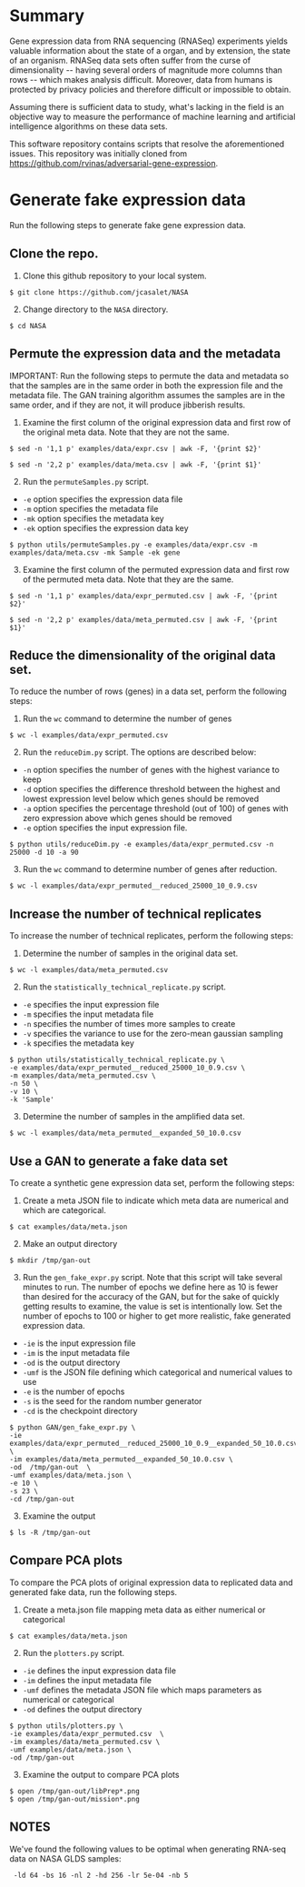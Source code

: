 # Summary 

Gene expression data from RNA sequencing (RNASeq) experiments yields valuable information about the state of a organ, and by extension, the state of an organism. RNASeq data sets often suffer from the curse of dimensionality -- having several orders of magnitude more columns than rows -- which makes analysis difficult.  Moreover, data from humans is protected by privacy policies and therefore difficult or impossible to obtain.

Assuming there is sufficient data to study, what's lacking in the field is an objective way to measure the performance of machine learning and artificial intelligence algorithms on these data sets.

This software repository contains scripts that resolve the aforementioned issues. This repository was initially cloned from https://github.com/rvinas/adversarial-gene-expression.

# Generate fake expression data 
Run the following steps to generate fake gene expression data. 

## Clone the repo.
1. Clone this github repository to your local system. 

```console
$ git clone https://github.com/jcasalet/NASA
```

2. Change directory to the `NASA` directory. 

```console
$ cd NASA 
```

## Permute the expression data and the metadata 
IMPORTANT: Run the following steps to permute the data and metadata so that the samples are in the same order in both the expression file and the metadata file.  The GAN training algorithm assumes the samples are in the same order, and if they are not, it will produce jibberish results.

1. Examine the first column of the original expression data and first row of the original meta data.  Note that they are not the same.
```console
$ sed -n '1,1 p' examples/data/expr.csv | awk -F, '{print $2}' 

$ sed -n '2,2 p' examples/data/meta.csv | awk -F, '{print $1}'
```

2. Run the `permuteSamples.py` script.  
* `-e` option specifies the expression data file 
* `-m` option specifies the metadata file
* `-mk` option specifies the metadata key 
* `-ek` option specifies the expression data key 

```console
$ python utils/permuteSamples.py -e examples/data/expr.csv -m examples/data/meta.csv -mk Sample -ek gene
```


3. Examine the first column of the permuted expression data and first row of the permuted meta data.  Note that they are the same.

```console
$ sed -n '1,1 p' examples/data/expr_permuted.csv | awk -F, '{print $2}' 

$ sed -n '2,2 p' examples/data/meta_permuted.csv | awk -F, '{print $1}'
```


## Reduce the dimensionality of the original data set. 
To reduce the number of rows (genes) in a data set, perform the following steps:

1. Run the `wc` command to determine the number of genes  

```console
$ wc -l examples/data/expr_permuted.csv 
```

2. Run the `reduceDim.py` script. The options are described below:
* `-n` option specifies the number of genes with the highest variance to keep
* `-d` option specifies the difference threshold between the highest and lowest expression level below which genes should be removed
* `-a` option specifies the percentage threshold (out of 100) of genes with zero expression above which genes should be removed
* `-e` option specifies the input expression file.

```console
$ python utils/reduceDim.py -e examples/data/expr_permuted.csv -n 25000 -d 10 -a 90
```

3. Run the `wc` command to determine number of genes after reduction. 
```console
$ wc -l examples/data/expr_permuted__reduced_25000_10_0.9.csv 
```

## Increase the number of technical replicates  
To increase the number of technical replicates, perform the following steps:

1. Determine the number of samples in the original data set.
```console
$ wc -l examples/data/meta_permuted.csv  
```

2. Run the `statistically_technical_replicate.py` script.
* `-e` specifies the input expression file
* `-m` specifies the input metadata file
* `-n` specifies the number of times more samples to create
* `-v` specifies the variance to use for the zero-mean gaussian sampling
* `-k` specifies the metadata key

```console
$ python utils/statistically_technical_replicate.py \
-e examples/data/expr_permuted__reduced_25000_10_0.9.csv \
-m examples/data/meta_permuted.csv \
-n 50 \
-v 10 \
-k 'Sample'
```

3. Determine the number of samples in the amplified data set.
```console
$ wc -l examples/data/meta_permuted__expanded_50_10.0.csv  
```

## Use a GAN to generate a fake data set
To create a synthetic gene expression data set, perform the following steps:

1. Create a meta JSON file to indicate which meta data are numerical and which are categorical.
```console
$ cat examples/data/meta.json 
```

2. Make an output directory
```console
$ mkdir /tmp/gan-out 
```


3. Run the `gen_fake_expr.py` script.  Note that this script will take several minutes to run. The number of epochs we define here as 10 is fewer than desired for the accuracy of the GAN, but for the sake of quickly getting results to examine, the value is set is intentionally low.  Set the number of epochs to 100 or higher to get more realistic, fake generated expression data.
* `-ie` is the input expression file
* `-im` is the input metadata file
* `-od` is the output directory
* `-umf` is the JSON file defining which categorical and numerical values to use
* `-e` is the number of epochs
* `-s` is the seed for the random number generator
* `-cd` is the checkpoint directory

```console
$ python GAN/gen_fake_expr.py \
-ie examples/data/expr_permuted__reduced_25000_10_0.9__expanded_50_10.0.csv  \
-im examples/data/meta_permuted__expanded_50_10.0.csv \
-od  /tmp/gan-out  \
-umf examples/data/meta.json \
-e 10 \
-s 23 \
-cd /tmp/gan-out
```

3. Examine the output
```console
$ ls -R /tmp/gan-out 
```

## Compare PCA plots 
To compare the PCA plots of original expression data to replicated data and generated fake data, run the following steps. 

1. Create a meta.json file mapping meta data as either numerical or categorical

```console
$ cat examples/data/meta.json 
```

2. Run the `plotters.py` script.
* `-ie` defines the input expression data file
* `-im` defines the input metadata file
* `-umf` defines the metadata JSON file which maps parameters as numerical or categorical
* `-od` defines the output directory

```console
$ python utils/plotters.py \
-ie examples/data/expr_permuted.csv  \
-im examples/data/meta_permuted.csv \
-umf examples/data/meta.json \
-od /tmp/gan-out
```

3. Examine the output to compare PCA plots
 
```console
$ open /tmp/gan-out/libPrep*.png
$ open /tmp/gan-out/mission*.png
```

## NOTES
We've found the following values to be optimal when generating RNA-seq data on NASA GLDS samples:

```console
 -ld 64 -bs 16 -nl 2 -hd 256 -lr 5e-04 -nb 5
```
